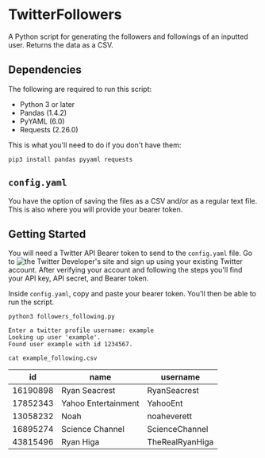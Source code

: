 # TwitterFollowers
A Python script for generating the followers and followings of an inputted user. Returns the data as a CSV.

## Dependencies

The following are required to run this script:

- Python 3 or later
- Pandas (1.4.2)
- PyYAML (6.0)
- Requests (2.26.0)

This is what you'll need to do if you don't have them:

	pip3 install pandas pyyaml requests

## `config.yaml`

You have the option of saving the files as a CSV and/or as a regular text file. This is also where you will provide your bearer token.

## Getting Started

You will need a Twitter API Bearer token to send to the `config.yaml` file. Go to ![the Twitter Developer's site](https://developer.twitter.com) and sign up using your existing Twitter account. After verifying your account and following the steps you'll find your API key, API secret, and Bearer token.

Inside `config.yaml`, copy and paste your bearer token. You'll then be able to run the script.

	python3 followers_following.py

	Enter a twitter profile username: example
	Looking up user 'example'.
	Found user example with id 1234567.

	cat example_following.csv
	
|id       |name               |username       |
|---------|-------------------|---------------|
|	16190898|Ryan Seacrest      |RyanSeacrest   |
|	17852343|Yahoo Entertainment|YahooEnt       |
|	13058232|Noah               |noaheverett    |
|	16895274|Science Channel    |ScienceChannel |
|	43815496|Ryan Higa          |TheRealRyanHiga|
